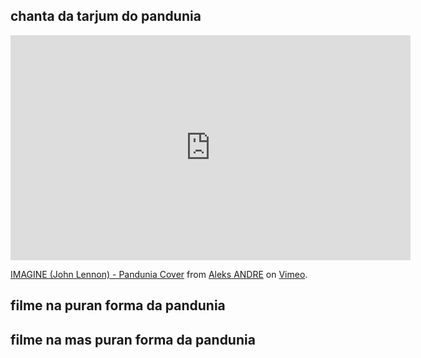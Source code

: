 
## chanta da tarjum do pandunia

<iframe src="https://player.vimeo.com/video/333487643" width="640" height="360" frameborder="0" allow="autoplay; fullscreen" allowfullscreen></iframe>
<p><a href="https://vimeo.com/333487643">IMAGINE (John Lennon) - Pandunia Cover</a> from <a href="https://vimeo.com/xanderleadaren">Aleks ANDRE</a> on <a href="https://vimeo.com">Vimeo</a>.</p>

## filme na puran forma da pandunia

[](https://www.youtube.com/watch?v=TgO8AwX4OCU)

## filme na mas puran forma da pandunia

[](https://www.youtube.com/watch?v=yfkQrdyfLcQ)

